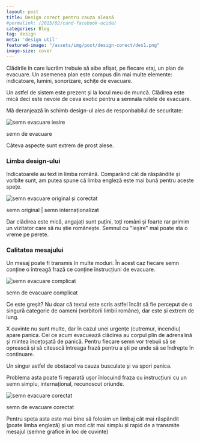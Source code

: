 ```yaml
---
layout: post
title: Design corect pentru cauza aleasă
#permalink: /2015/02/cand-facebook-ucide/
categories: Blog
tag: design
meta: 'design util'
featured-image: "/assets/img/post/design-corect/des1.png"
image-size: cover
---
```


Clădirile în care lucrăm trebuie să aibe afișat, pe fiecare etaj, un plan de evacuare. Un asemenea plan este compus din mai multe elemente: indicatoare, lumini, sonorizare, schițe de evacuare.

Un astfel de sistem este prezent și la locul meu de muncă. Clădirea este mică deci este nevoie de ceva exotic pentru a semnala rutele de evacuare.


Mă deranjează în schimb design-ul ales de responbabilul de securitate:

<!--more-->

<img class="post-image" src="{{ site.baseurl }}/assets/img/post/design-corect/des1.png" alt="semn evacuare iesire"/>

<span class="img-alt"> semn de evacuare </span>

Câteva aspecte sunt extrem de prost alese.

### Limba design-ului

Indicatoarele au text in limba română. Comparând cât de răspândite și vorbite sunt, am putea spune că limba engleză este mai bună pentru aceste spețe.

<img class="post-image" src="{{ site.baseurl }}/assets/img/post/design-corect/des2.png" alt="semn evacuare original și corectat"/>

<span class="img-alt"> semn original | semn internaționalizat </span>

Dar clădirea este mică, angajați sunt puțini, toți români și foarte rar primim un vizitator care să nu știe românește. Semnul cu "Ieșire" mai poate sta o vreme pe perete.

### Calitatea mesajului

Un mesaj poate fi transmis în multe moduri. În acest caz fiecare semn conține o întreagă frază ce conține înstrucțiuni de evacuare.

<img class="post-image" src="{{ site.baseurl }}/assets/img/post/design-corect/des3.png" alt="semn evacuare complicat"/>

<span class="img-alt"> semn de evacuare complicat </span>

Ce este greșit? Nu doar că textul este scris astfel încât să fie perceput de o singură categorie de oameni (vorbitorii limbii române), dar este și extrem de lung.

X cuvinte nu sunt multe, dar în cazul unei urgențe (cutremur, incendiu) apare panica. Cei ce acum evacuează clădirea au corpul plin de adrenalină și mintea încețoșată de panică. Pentru fiecare semn vor trebuii să se oprească și să citească întreaga frază pentru a ști pe unde să se îndrepte în continuare.

Un singur astfel de obstacol va cauza busculate și va spori panica.

Problema asta poate fi reparată ușor înlocuind fraza cu instrucțiuni cu un semn simplu, internațional, recunoscut oriunde.


<img class="post-image" src="{{ site.baseurl }}/assets/img/post/design-corect/des4.png" alt="semn evacuare corectat"/>

<span class="img-alt"> semn de evacuare corectat </span>


Pentru speța asta este mai bine să folosim un limbaj cât mai răspândit (poate limba engleză) și un mod cât mai simplu și rapid de a transmite mesajul (semne grafice în loc de cuvinte)

